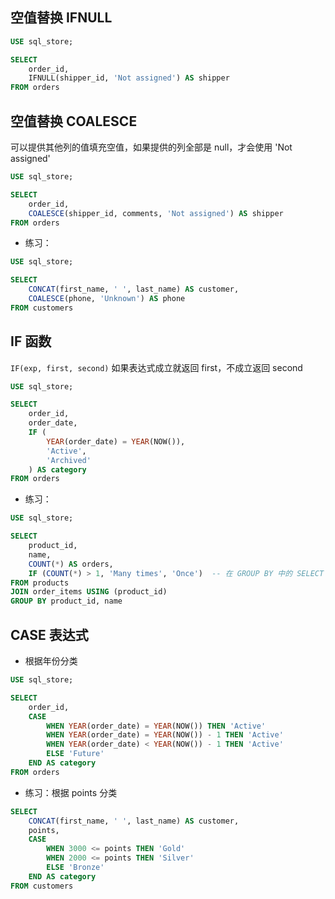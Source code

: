 ## 空值替换 IFNULL

```sql
USE sql_store;

SELECT 
	order_id,
    IFNULL(shipper_id, 'Not assigned') AS shipper
FROM orders
```

## 空值替换 COALESCE

可以提供其他列的值填充空值，如果提供的列全部是 null，才会使用 'Not assigned'

```sql
USE sql_store;

SELECT 
	order_id,
    COALESCE(shipper_id, comments, 'Not assigned') AS shipper
FROM orders
```

- 练习：

```sql
USE sql_store;

SELECT 
	CONCAT(first_name, ' ', last_name) AS customer,
    COALESCE(phone, 'Unknown') AS phone
FROM customers
```

## IF 函数

`IF(exp, first, second)` 如果表达式成立就返回 first，不成立返回 second

```sql
USE sql_store;

SELECT 
    order_id,
    order_date,
    IF (
		YEAR(order_date) = YEAR(NOW()),
        'Active',
        'Archived'
    ) AS category
FROM orders
```

- 练习：

```sql
USE sql_store;

SELECT 
	product_id,
    name,
    COUNT(*) AS orders,
    IF (COUNT(*) > 1, 'Many times', 'Once')  -- 在 GROUP BY 中的 SELECT 无法使用 另一个列的别名？
FROM products 
JOIN order_items USING (product_id)
GROUP BY product_id, name
```

## CASE 表达式

- 根据年份分类

```sql
USE sql_store;

SELECT 
	order_id,
    CASE 
		WHEN YEAR(order_date) = YEAR(NOW()) THEN 'Active'
        WHEN YEAR(order_date) = YEAR(NOW()) - 1 THEN 'Active'
        WHEN YEAR(order_date) < YEAR(NOW()) - 1 THEN 'Active'
        ELSE 'Future'
	END AS category
FROM orders 
```

- 练习：根据 points 分类

```sql
SELECT 
	CONCAT(first_name, ' ', last_name) AS customer,
    points,
    CASE 
		WHEN 3000 <= points THEN 'Gold'
        WHEN 2000 <= points THEN 'Silver'
        ELSE 'Bronze'
	END AS category
FROM customers
```










